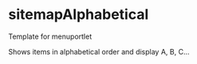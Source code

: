# sitemapAlphabetical

Template for menuportlet

Shows items in alphabetical order and display A, B, C...
